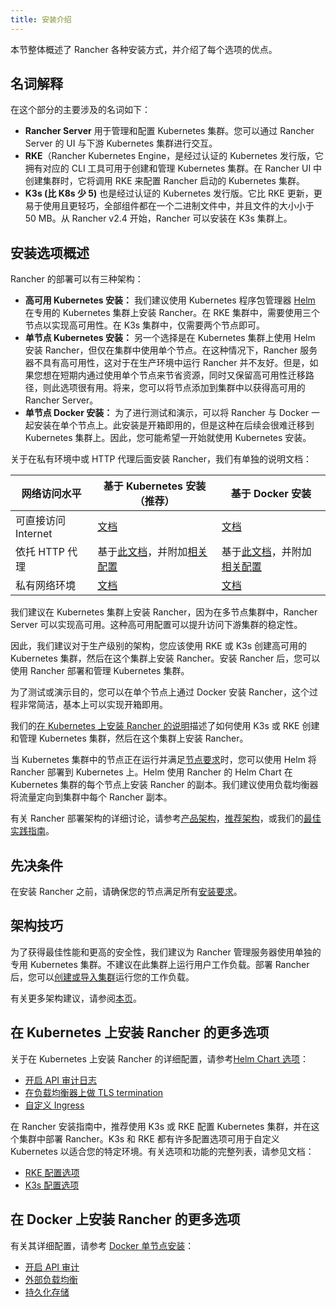 ```yaml
---
title: 安装介绍
---
```


本节整体概述了 Rancher 各种安装方式，并介绍了每个选项的优点。

## 名词解释

在这个部分的主要涉及的名词如下：

- **Rancher Server** 用于管理和配置 Kubernetes 集群。您可以通过 Rancher Server 的 UI 与下游 Kubernetes 集群进行交互。
- **RKE**（Rancher Kubernetes Engine，是经过认证的 Kubernetes 发行版，它拥有对应的 CLI 工具可用于创建和管理 Kubernetes 集群。在 Rancher UI 中创建集群时，它将调用 RKE 来配置 Rancher 启动的 Kubernetes 集群。
- **K3s (比 K8s 少 5)** 也是经过认证的 Kubernetes 发行版。它比 RKE 更新，更易于使用且更轻巧，全部组件都在一个二进制文件中，并且文件的大小小于 50 MB。从 Rancher v2.4 开始，Rancher 可以安装在 K3s 集群上。

## 安装选项概述

Rancher 的部署可以有三种架构：

- **高可用 Kubernetes 安装：** 我们建议使用 Kubernetes 程序包管理器 [Helm](/docs/overview/concepts/_index) 在专用的 Kubernetes 集群上安装 Rancher。在 RKE 集群中，需要使用三个节点以实现高可用性。在 K3s 集群中，仅需要两个节点即可。
- **单节点 Kubernetes 安装：** 另一个选择是在 Kubernetes 集群上使用 Helm 安装 Rancher，但仅在集群中使用单个节点。在这种情况下，Rancher 服务器不具有高可用性，这对于在生产环境中运行 Rancher 并不友好。但是，如果您想在短期内通过使用单个节点来节省资源，同时又保留高可用性迁移路径，则此选项很有用。将来，您可以将节点添加到集群中以获得高可用的 Rancher Server。
- **单节点 Docker 安装：** 为了进行测试和演示，可以将 Rancher 与 Docker 一起安装在单个节点上。此安装是开箱即用的，但是这种在后续会很难迁移到 Kubernetes 集群上。因此，您可能希望一开始就使用 Kubernetes 安装。

关于在私有环境中或 HTTP 代理后面安装 Rancher，我们有单独的说明文档：

| 网络访问水平        | 基于 Kubernetes 安装（推荐）                                                                                           | 基于 Docker 安装                                                                                                                                                                       |
| ------------------- | ---------------------------------------------------------------------------------------------------------------------- | -------------------------------------------------------------------------------------------------------------------------------------------------------------------------------------- |
| 可直接访问 Internet | [文档](/docs/installation/k8s-install/_index)                                                                          | [文档](/docs/installation/other-installation-methods/single-node-docker/_index)                                                                                                        |
| 依托 HTTP 代理      | 基于[此文档](/docs/installation/k8s-install/_index)，并附加[相关配置](/docs/installation/options/chart-options/_index) | 基于[此文档](/docs/installation/other-installation-methods/single-node-docker/_index)，并附加[相关配置](/docs/installation/other-installation-methods/single-node-docker/proxy/_index) |
| 私有网络环境        | [文档](/docs/installation/other-installation-methods/air-gap/_index)                                                   | [文档](/docs/installation/other-installation-methods/air-gap/_index)                                                                                                                   |

我们建议在 Kubernetes 集群上安装 Rancher，因为在多节点集群中，Rancher Server 可以实现高可用。这种高可用配置可以提升访问下游集群的稳定性。

因此，我们建议对于生产级别的架构，您应该使用 RKE 或 K3s 创建高可用的 Kubernetes 集群，然后在这个集群上安装 Rancher。安装 Rancher 后，您可以使用 Rancher 部署和管理 Kubernetes 集群。

为了测试或演示目的，您可以在单个节点上通过 Docker 安装 Rancher，这个过程非常简洁，基本上可以实现开箱即用。

我们的[在 Kubernetes 上安装 Rancher 的说明](/docs/installation/k8s-install/_index)描述了如何使用 K3s 或 RKE 创建和管理 Kubernetes 集群，然后在这个集群上安装 Rancher。

当 Kubernetes 集群中的节点正在运行并满足[节点要求](/docs/installation/requirements/_index)时，您可以使用 Helm 将 Rancher 部署到 Kubernetes 上。Helm 使用 Rancher 的 Helm Chart 在 Kubernetes 集群的每个节点上安装 Rancher 的副本。我们建议使用负载均衡器将流量定向到集群中每个 Rancher 副本。

有关 Rancher 部署架构的详细讨论，请参考[产品架构](/docs/overview/architecture/_index)，[推荐架构](/docs/overview/architecture-recommendations/_index)，或我们的[最佳实践指南](/docs/best-practices/deployment-types/_index)。

## 先决条件

在安装 Rancher 之前，请确保您的节点满足所有[安装要求](/docs/installation/requirements/_index)。

## 架构技巧

为了获得最佳性能和更高的安全性，我们建议为 Rancher 管理服务器使用单独的专用 Kubernetes 集群。不建议在此集群上运行用户工作负载。部署 Rancher 后，您可以[创建或导入集群](/docs/cluster-provisioning/_index)运行您的工作负载。

有关更多架构建议，请参阅[本页](/docs/overview/architecture-recommendations/_index)。

## 在 Kubernetes 上安装 Rancher 的更多选项

关于在 Kubernetes 上安装 Rancher 的详细配置，请参考[Helm Chart 选项](/docs/installation/options/chart-options/_index)：

- [开启 API 审计日志](/docs/installation/options/chart-options/_index)
- [在负载均衡器上做 TLS termination](/docs/installation/options/chart-options/_index)
- [自定义 Ingress](/docs/installation/options/chart-options/_index)

在 Rancher 安装指南中，推荐使用 K3s 或 RKE 配置 Kubernetes 集群，并在这个集群中部署 Rancher。K3s 和 RKE 都有许多配置选项可用于自定义 Kubernetes 以适合您的特定环境。有关选项和功能的完整列表，请参见文档：

- [RKE 配置选项](https://rancher.com/docs/rke/latest/en/config-options/)
- [K3s 配置选项](https://rancher.com/docs/k3s/latest/en/installation/install-options/)

## 在 Docker 上安装 Rancher 的更多选项

有关其详细配置，请参考 [Docker 单节点安装](/docs/installation/other-installation-methods/single-node-docker/_index)：

- [开启 API 审计](/docs/installation/other-installation-methods/single-node-docker/_index)
- [外部负载均衡](/docs/installation/options/single-node-install-external-lb/_index)
- [持久化存储](/docs/installation/other-installation-methods/single-node-docker/_index)
